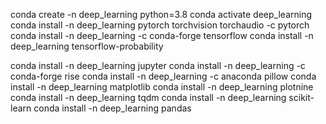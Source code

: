 conda create -n deep_learning python=3.8
conda activate deep_learning
conda install -n deep_learning pytorch torchvision torchaudio -c pytorch
conda install -n deep_learning -c conda-forge tensorflow
conda install -n deep_learning tensorflow-probability

conda install -n deep_learning jupyter
conda install -n deep_learning -c conda-forge rise
conda install -n deep_learning -c anaconda pillow
conda install -n deep_learning matplotlib
conda install -n deep_learning plotnine
conda install -n deep_learning tqdm
conda install -n deep_learning scikit-learn
conda install -n deep_learning pandas
